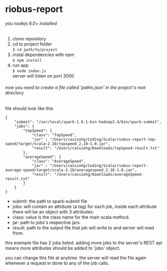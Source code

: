 # riobus-report

<h6>you nodejs 6.0+ installed</h6>
<ol>
    <li>clone repository</li>
    <li>cd to project folder <br>
    <code>$ cd path/to/project</code></li>
    <li>instal dependencies with npm <br>
    <code>$ npm install</code></li>
    <li>run app<br>
    <code>$ node index.js</code><br>
    server will listen on port 3000</li>
</ol>

<h6>now you need to create a file called 'paths.json' in the project's root directory</h6>
file should look like this

    {
        "submit": "/usr/local/spark-1.6.1-bin-hadoop2.4/bin/spark-submit",
        "jobs": {
            "topSpeed": {
                "class": "TopSpeed",
                "jar" : "/Users/cassiohg/Coding/Scala/riobus-report-top-speed/target/scala-2.10/topspeed_2.10-1.0.jar",
                "result": "/Users/cassiohg/Downloads/topSpeed-result.txt"
            },
            "averageSpeed": {
                "class": "AverageSpeed",
                "jar" : "/Users/cassiohg/Coding/Scala/riobus-report-average-speed/target/scala-2.10/averagespeed_2.10-1.0.jar",
                "result": "/Users/cassiohg/Downloads/averageSpeed-result.txt"
            }
        }
    }

* submit: the path to spark-submit file
* jobs: will contain an attribute (a tag) for each job, inside each attribute there will be an object with 3 attributes:
 * class: value is the class name for the main scala method.
 * jar: path to jobs's respective jars.
 * result: path to the output file that job will write to and server will read from.

this exemple file has 2 jobs listed. adding more jobs to the server's REST api means more attributes should be added to 'jobs' object.

you can change this file at anytime. the server will read the file again whenever a request in done to any of the job calls.